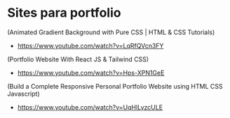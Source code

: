 # Sites para portfolio

(Animated Gradient Background with Pure CSS | HTML & CSS Tutorials)
- https://www.youtube.com/watch?v=LqRfQVcn3FY

(Portfolio Website With React JS & Tailwind CSS)
- https://www.youtube.com/watch?v=Hps-XPN1GeE

(Build a Complete Responsive Personal Portfolio Website using HTML CSS Javascript)
- https://www.youtube.com/watch?v=UqHILyzcULE
